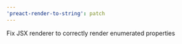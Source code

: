 ```yaml
---
'preact-render-to-string': patch
---
```


Fix JSX renderer to correctly render enumerated properties
